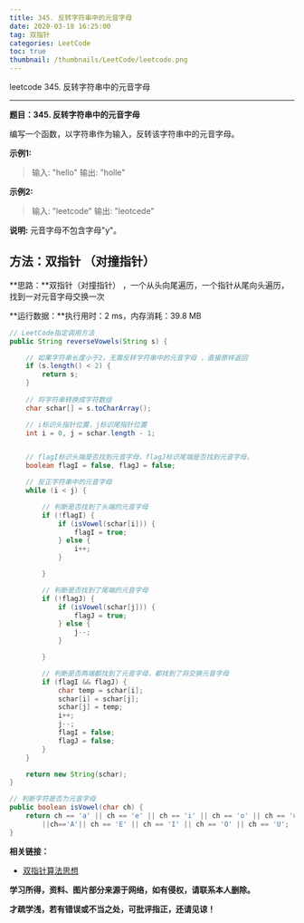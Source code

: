 ```yaml
---
title: 345. 反转字符串中的元音字母
date: 2020-03-18 16:25:00
tag: 双指针
categories: LeetCode
toc: true
thumbnail: /thumbnails/LeetCode/leetcode.png
---
```


leetcode 345. 反转字符串中的元音字母

<!--more-->

---

**题目：345. 反转字符串中的元音字母**

编写一个函数，以字符串作为输入，反转该字符串中的元音字母。

**示例1:**

> 输入: "hello"
> 输出: "holle"

**示例2:**

> 输入: "leetcode"
> 输出: "leotcede"

**说明:**
元音字母不包含字母"y"。

## 方法：双指针 （对撞指针）

**思路：**双指针（对撞指针） ，一个从头向尾遍历，一个指针从尾向头遍历，找到一对元音字母交换一次

**运行数据：**执行用时：2 ms，内存消耗：39.8 MB

```java
// LeetCode指定调用方法
public String reverseVowels(String s) {

    // 如果字符串长度小于2，无需反转字符串中的元音字母 ，直接原样返回
    if (s.length() < 2) {
        return s;
    }
	
    // 将字符串转换成字符数组
    char schar[] = s.toCharArray();

    // i标识头指针位置，j标识尾指针位置
    int i = 0, j = schar.length - 1;


    // flagI标识头端是否找到元音字母，flagJ标识尾端是否找到元音字母，
    boolean flagI = false, flagJ = false;

    // 反正字符串中的元音字母
    while (i < j) {

        // 判断是否找到了头端的元音字母
        if (!flagI) {
            if (isVowel(schar[i])) {
                flagI = true;
            } else {
                i++;
            }

        }

        // 判断是否找到了尾端的元音字母
        if (!flagJ) {
            if (isVowel(schar[j])) {
                flagJ = true;
            } else {
                j--;
            }

        }

        // 判断是否两端都找到了元音字母，都找到了将交换元音字母
        if (flagI && flagJ) {
            char temp = schar[i];
            schar[i] = schar[j];
            schar[j] = temp;
            i++;
            j--;
            flagI = false;
            flagJ = false;
        }
    }

    return new String(schar);
}

// 判断字符是否为元音字母
public boolean isVowel(char ch) {
    return ch == 'a' || ch == 'e' || ch == 'i' || ch == 'o' || ch == 'u'
        ||ch=='A'|| ch == 'E' || ch == 'I' || ch == 'O' || ch == 'U';
}
```

**相关链接：**

- [双指针算法思想](https://crazy-sky.github.io/2020/03/14/双指针/)

**学习所得，资料、图片部分来源于网络，如有侵权，请联系本人删除。**

**才疏学浅，若有错误或不当之处，可批评指正，还请见谅！**